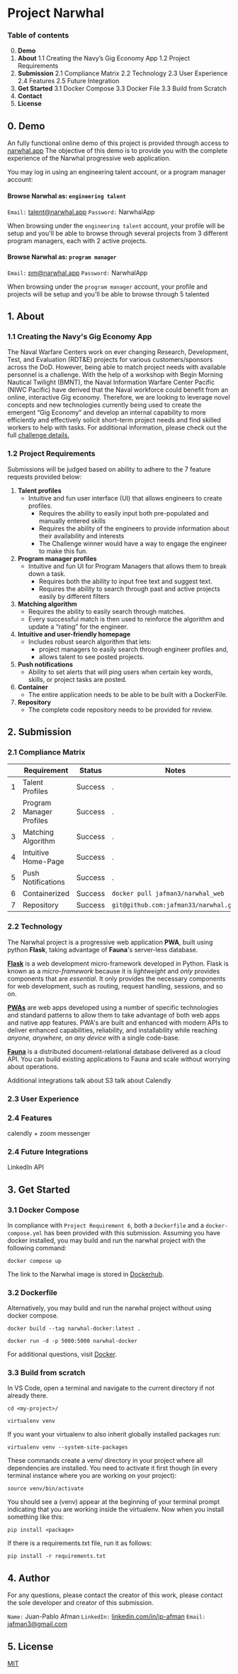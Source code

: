 # Project Narwhal

### Table of contents
0. **Demo**
1. **About**
	1.1 Creating the Navy’s Gig Economy App
	1.2 Project Requirements
2. **Submission**
	2.1 Compliance Matrix
	2.2 Technology
	2.3 User Experience
	2.4 Features
	2.5 Future Integration
3. **Get Started**
	3.1 Docker Compose
	3.3 Docker File
	3.3 Build from Scratch
4. **Contact**
5. **License**

## 0. Demo
An fully functional online demo of this project is provided through access to [narwhal.app](https://narwhal.app) 
The objective of this demo is to provide you with the complete experience of the Narwhal progressive web application.

You may log in using an engineering talent account, or a program manager account:
#### Browse Narwhal as: `engineering talent`
`Email:` talent@narwhal.app
`Password:` NarwhalApp

When browsing under the `engineering talent` account, your profile will be setup and you'll be able to browse through several projects from 3 different program managers, each with 2 active projects.

#### Browse Narwhal as: `program manager`
`Email:` pm@narwhal.app
`Password:` NarwhalApp

When browsing under the `program manager` account, your profile and projects will be setup and you'll be able to browse through 5 talented


## 1. About

### 1.1 Creating the Navy's Gig Economy App

The Naval Warfare Centers work on ever changing Research, Development, Test, and Evaluation (RDT&E) projects for various customers/sponsors across the DoD. However, being able to match project needs with available personnel is a challenge. With the help of a workshop with Begin Morning Nautical Twilight (BMNT), the Naval Information Warfare Center Pacific (NIWC Pacific) have derived that the Naval workforce could benefit from an online, interactive Gig economy. Therefore, we are looking to leverage novel concepts and new technologies currently being used to create the emergent “Gig Economy” and develop an internal capability to more efficiently and effectively solicit short-term project needs and find skilled workers to help with tasks. For additional information, please check out the full [challenge details.](https://www.challenge.gov/?challenge=project-narwhal)

### 1.2 Project Requirements
Submissions will be judged based on ability to adhere to the 7 feature requests provided below:
1.  **Talent profiles**
    - Intuitive and fun user interface (UI) that allows engineers to create profiles.  
	    - Requires the ability to easily input both pre-populated and manually entered skills
	    - Requires the ability of the engineers to provide information about their availability and interests 
	    - The Challenge winner would have a way to engage the engineer to make this fun.
2.  **Program manager profiles**
    - Intuitive and fun UI for Program Managers that allows them to break down a task.  
	    - Requires both the ability to input free text and suggest text. 
	    - Requires the ability to search through past and active projects easily by different filters 
3.  **Matching algorithm**
    -   Requires the ability to easily search through matches.
    -   Every successful match is then used to reinforce the algorithm and update a “rating” for the engineer.
4.  **Intuitive and user-friendly homepage**
	- Includes robust search algorithm that lets:
		- project managers to easily search through engineer profiles and,
		- allows talent to see posted projects.
5.  **Push notifications**
	- Ability to set alerts that will ping users when certain key words, skills, or project tasks are posted.
6.  **Container**
	- The entire application needs to be able to be built with a DockerFile.
7.  **Repository**
	- The complete code repository needs to be provided for review.

## 2. Submission

### 2.1 Compliance Matrix
| |      Requirement          |     Status    |     Notes     |
|-|---------------------------|:-------------:|---------------|
|1| Talent Profiles 					|    Success    | . |
|2| Program Manager Profiles 	|    Success    | . |
|3| Matching Algorithm 				|    Success    | . |
|4| Intuitive Home-Page 			|    Success    | . |
|5| Push Notifications 				|    Success    | . |
|6| Containerized 						|    Success    | `docker pull jafman3/narwhal_web` |
|7| Repository 								|    Success    | `git@github.com:jafman33/narwhal.git` |


### 2.2 Technology
The Narwhal project is a progressive web application **PWA**, built using python **Flask**, taking advantage of **Fauna**'s server-less database.

**[Flask](https://www.fullstackpython.com/flask.html)** is a web development micro-framework developed in Python. Flask is known as a _micro-framework_ because it is _lightweight_ and _only_ provides components that are _essential_. It only provides the necessary components for web development, such as routing, request handling, sessions, and so on.

**[PWAs](https://web.dev/what-are-pwas/)** are web apps developed using a number of specific technologies and standard patterns to allow them to take advantage of both web apps and native app features. PWA's are built and enhanced with modern APIs to deliver enhanced capabilities, reliability, and installability while reaching _anyone, anywhere, on any device_ with a single code-base.

**[Fauna](https://fauna.com/)** is a distributed document-relational database delivered as a cloud API. You can build existing applications to Fauna and scale without worrying about operations.

Additional integrations
talk about S3
talk about Calendly

### 2.3 User Experience


### 2.4 Features

calendly + zoom
messenger

### 2.4 Future Integrations

LinkedIn API


## 3. Get Started

### 3.1 Docker Compose

In compliance with ```Project Requirement 6```,  both a ```Dockerfile``` and a ```docker-compose.yml``` has been provided with this submission. Assuming you have docker installed, you may build and run the narwhal project with the following command:

```docker compose up```

The link to the Narwhal image is stored in [Dockerhub](#).

### 3.2 Dockerfile
Alternatively, you may build and run the narwhal project without using docker compose. 

```docker build --tag narwhal-docker:latest .```

```docker run -d -p 5000:5000 narwhal-docker```

For additional questions, visit [Docker](https://docker-curriculum.com/).

### 3.3 Build from scratch 
In VS Code, open a terminal and navigate to the current directory if not already there.

`cd <my-project>/`

`virtualenv venv`

If you want your virtualenv to also inherit globally installed packages run:

`virtualenv venv --system-site-packages`

These commands create a venv/ directory in your project where all dependencies are installed. You need to activate it first though (in every terminal instance where you are working on your project):

`source venv/bin/activate`

You should see a (venv) appear at the beginning of your terminal prompt indicating that you are working inside the virtualenv. Now when you install something like this:

`pip install <package>`

If there is a requirements.txt file, run it as follows:

`pip install -r requirements.txt`

## 4. Author

For any questions, please contact the creator of this work, please contact the sole developer and creator of this submission.

`Name:` Juan-Pablo Afman
`LinkedIn:`  [linkedin.com/in/jp-afman](https://www.linkedin.com/in/jp-afman/)
`Email:` [jafman3@gmail.com](mailto:jafman3@gmail.com)

## 5. License
[MIT](https://choosealicense.com/licenses/mit/)
